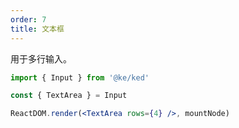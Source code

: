 ```yaml
---
order: 7
title: 文本框
---
```


用于多行输入。

```jsx
import { Input } from '@ke/ked'

const { TextArea } = Input

ReactDOM.render(<TextArea rows={4} />, mountNode)
```

